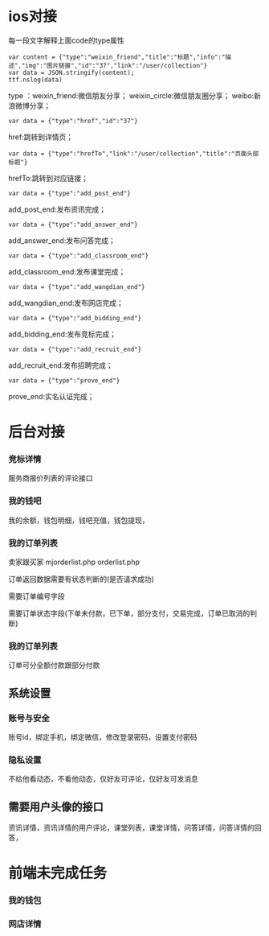 # ios对接
每一段文字解释上面code的type属性
```
var content = {"type":"weixin_friend","title":"标题","info":"描述","img":"图片链接","id":"37","link":"/user/collection"}
var data = JSON.stringify(content);
ttf.nslog(data)
```
type ：weixin_friend:微信朋友分享；  weixin_circle:微信朋友圈分享；  weibo:新浪微博分享；


```
var data = {"type":"href","id":"37"}
```
href:跳转到详情页； 


```
var data = {"type":"hrefTo","link":"/user/collection","title":"页面头部标题"}
```
hrefTo:跳转到对应链接；
 

```
var data = {"type":"add_post_end"}
```
add_post_end:发布资讯完成；


```
var data = {"type":"add_answer_end"}
```
add_answer_end:发布问答完成；



```
var data = {"type":"add_classroom_end"}
```
add_classroom_end:发布课堂完成；



```
var data = {"type":"add_wangdian_end"}
```
add_wangdian_end:发布网店完成；



```
var data = {"type":"add_bidding_end"}
```
add_bidding_end:发布竞标完成；


```
var data = {"type":"add_recruit_end"}
```
add_recruit_end:发布招聘完成；



```
var data = {"type":"prove_end"}
```
prove_end:实名认证完成；

 



# 后台对接 


### 竞标详情
服务商报价列表的评论接口

### 我的钱吧
我的余额，钱包明细，钱吧充值，钱包提现，

### 我的订单列表 

卖家跟买家 mjorderlist.php  orderlist.php

订单返回数据需要有状态判断的(是否请求成功)

需要订单编号字段

需要订单状态字段(下单未付款，已下单，部分支付，交易完成，订单已取消的判断)

### 我的订单列表 
订单可分全额付款跟部分付款



## 系统设置

### 账号与安全
账号id，绑定手机，绑定微信，修改登录密码，设置支付密码

### 隐私设置
不给他看动态，不看他动态，仅好友可评论，仅好友可发消息


## 需要用户头像的接口
资讯详情，资讯详情的用户评论，课堂列表，课堂详情，问答详情，问答详情的回答，



# 前端未完成任务

 ### 我的钱包
 
 ### 网店详情
 








  







